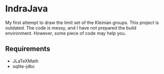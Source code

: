 # IndraJava
My first attempt to draw the limit set of the Kleinian groups. This project is outdated. The code is messy, and I have not prepared the build environment. However, some piece of code may help you.

## Requirements
- JLaTeXMath
- sqlite-jdbc